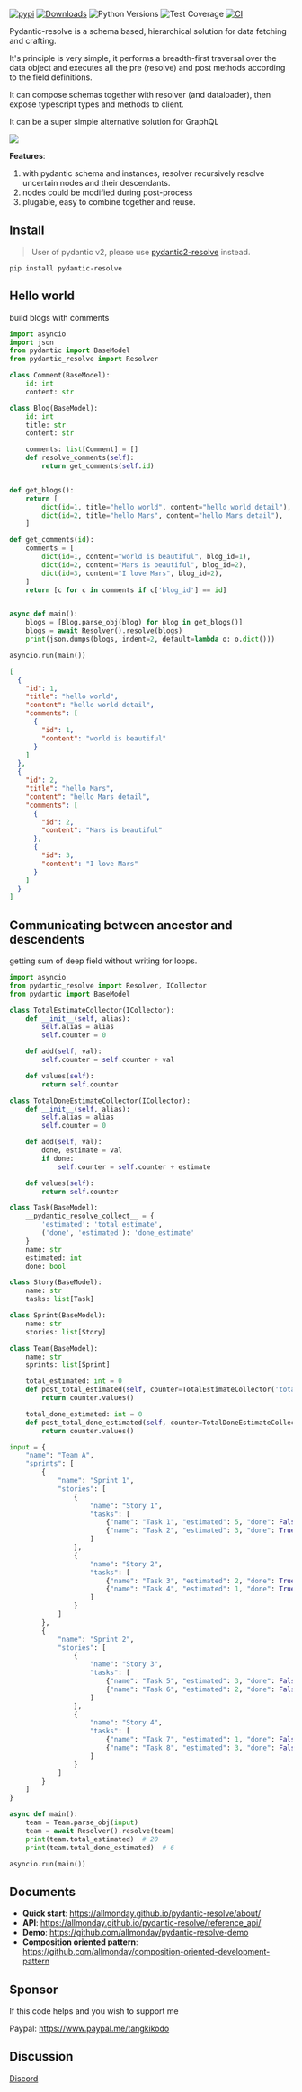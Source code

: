 [![pypi](https://img.shields.io/pypi/v/pydantic-resolve.svg)](https://pypi.python.org/pypi/pydantic-resolve)
[![Downloads](https://static.pepy.tech/personalized-badge/pydantic-resolve?period=month&units=abbreviation&left_color=grey&right_color=orange&left_text=Downloads)](https://pepy.tech/project/pydantic-resolve)
![Python Versions](https://img.shields.io/pypi/pyversions/pydantic-resolve)
![Test Coverage](https://img.shields.io/endpoint?url=https://gist.githubusercontent.com/allmonday/6f1661c6310e1b31c9a10b0d09d52d11/raw/covbadge.json)
[![CI](https://github.com/allmonday/pydantic_resolve/actions/workflows/ci.yml/badge.svg)](https://github.com/allmonday/pydantic_resolve/actions/workflows/ci.yml)

Pydantic-resolve is a schema based, hierarchical solution for data fetching and crafting.

It's principle is very simple, it performs a breadth-first traversal over the data object and executes all the pre (resolve) and post methods according to the field definitions.

It can compose schemas together with resolver (and dataloader), then expose typescript types and methods to client.

It can be a super simple alternative solution for GraphQL

![](./doc/imgs/concept.png)

**Features**:

1. with pydantic schema and instances, resolver recursively resolve uncertain nodes and their descendants.
2. nodes could be modified during post-process
3. plugable, easy to combine together and reuse.

## Install

> User of pydantic v2, please use [pydantic2-resolve](https://github.com/allmonday/pydantic2-resolve) instead.

```shell
pip install pydantic-resolve
```

## Hello world

build blogs with comments

```python
import asyncio
import json
from pydantic import BaseModel
from pydantic_resolve import Resolver

class Comment(BaseModel):
    id: int
    content: str

class Blog(BaseModel):
    id: int
    title: str
    content: str

    comments: list[Comment] = []
    def resolve_comments(self):
        return get_comments(self.id)


def get_blogs():
    return [
        dict(id=1, title="hello world", content="hello world detail"),
        dict(id=2, title="hello Mars", content="hello Mars detail"),
    ]

def get_comments(id):
    comments = [
        dict(id=1, content="world is beautiful", blog_id=1),
        dict(id=2, content="Mars is beautiful", blog_id=2),
        dict(id=3, content="I love Mars", blog_id=2),
    ]
    return [c for c in comments if c['blog_id'] == id]


async def main():
    blogs = [Blog.parse_obj(blog) for blog in get_blogs()]
    blogs = await Resolver().resolve(blogs)
    print(json.dumps(blogs, indent=2, default=lambda o: o.dict()))

asyncio.run(main())
```

```json
[
  {
    "id": 1,
    "title": "hello world",
    "content": "hello world detail",
    "comments": [
      {
        "id": 1,
        "content": "world is beautiful"
      }
    ]
  },
  {
    "id": 2,
    "title": "hello Mars",
    "content": "hello Mars detail",
    "comments": [
      {
        "id": 2,
        "content": "Mars is beautiful"
      },
      {
        "id": 3,
        "content": "I love Mars"
      }
    ]
  }
]
```

## Communicating between ancestor and descendents

getting sum of deep field without writing for loops.

```python
import asyncio
from pydantic_resolve import Resolver, ICollector
from pydantic import BaseModel

class TotalEstimateCollector(ICollector):
    def __init__(self, alias):
        self.alias = alias
        self.counter = 0

    def add(self, val):
        self.counter = self.counter + val

    def values(self):
        return self.counter

class TotalDoneEstimateCollector(ICollector):
    def __init__(self, alias):
        self.alias = alias
        self.counter = 0

    def add(self, val):
        done, estimate = val
        if done:
            self.counter = self.counter + estimate

    def values(self):
        return self.counter

class Task(BaseModel):
    __pydantic_resolve_collect__ = {
        'estimated': 'total_estimate',
        ('done', 'estimated'): 'done_estimate'
    }
    name: str
    estimated: int
    done: bool

class Story(BaseModel):
    name: str
    tasks: list[Task]

class Sprint(BaseModel):
    name: str
    stories: list[Story]

class Team(BaseModel):
    name: str
    sprints: list[Sprint]

    total_estimated: int = 0
    def post_total_estimated(self, counter=TotalEstimateCollector('total_estimate')):
        return counter.values()

    total_done_estimated: int = 0
    def post_total_done_estimated(self, counter=TotalDoneEstimateCollector('done_estimate')):
        return counter.values()

input = {
    "name": "Team A",
    "sprints": [
        {
            "name": "Sprint 1",
            "stories": [
                {
                    "name": "Story 1",
                    "tasks": [
                        {"name": "Task 1", "estimated": 5, "done": False},
                        {"name": "Task 2", "estimated": 3, "done": True},
                    ]
                },
                {
                    "name": "Story 2",
                    "tasks": [
                        {"name": "Task 3", "estimated": 2, "done": True},
                        {"name": "Task 4", "estimated": 1, "done": True},
                    ]
                }
            ]
        },
        {
            "name": "Sprint 2",
            "stories": [
                {
                    "name": "Story 3",
                    "tasks": [
                        {"name": "Task 5", "estimated": 3, "done": False},
                        {"name": "Task 6", "estimated": 2, "done": False},
                    ]
                },
                {
                    "name": "Story 4",
                    "tasks": [
                        {"name": "Task 7", "estimated": 1, "done": False},
                        {"name": "Task 8", "estimated": 3, "done": False},
                    ]
                }
            ]
        }
    ]
}

async def main():
    team = Team.parse_obj(input)
    team = await Resolver().resolve(team)
    print(team.total_estimated)  # 20
    print(team.total_done_estimated)  # 6

asyncio.run(main())
```

## Documents

- **Quick start**: https://allmonday.github.io/pydantic-resolve/about/
- **API**: https://allmonday.github.io/pydantic-resolve/reference_api/
- **Demo**: https://github.com/allmonday/pydantic-resolve-demo
- **Composition oriented pattern**: https://github.com/allmonday/composition-oriented-development-pattern

## Sponsor

If this code helps and you wish to support me

Paypal: https://www.paypal.me/tangkikodo

## Discussion

[Discord](https://discord.com/channels/1197929379951558797/1197929379951558800)
